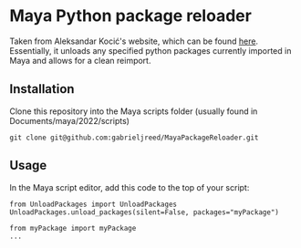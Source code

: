 # Maya Python package reloader
Taken from Aleksandar Kocić's website, which can be found [here](https://www.aleksandarkocic.com/2020/12/19/live-reload-your-python-code-in-maya/).
Essentially, it unloads any specified python packages currently imported in Maya and allows for a clean reimport.

## Installation
Clone this repository into the Maya scripts folder (usually found in Documents/maya/2022/scripts)
```
git clone git@github.com:gabrieljreed/MayaPackageReloader.git
```

## Usage
In the Maya script editor, add this code to the top of your script:
```
from UnloadPackages import UnloadPackages
UnloadPackages.unload_packages(silent=False, packages="myPackage")

from myPackage import myPackage
...
```
